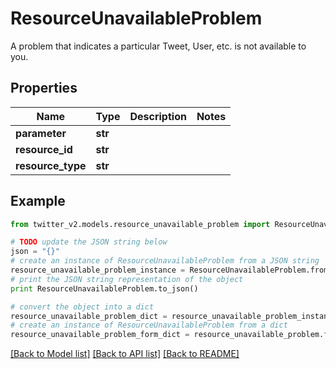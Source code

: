 # ResourceUnavailableProblem

A problem that indicates a particular Tweet, User, etc. is not available to you.

## Properties
Name | Type | Description | Notes
------------ | ------------- | ------------- | -------------
**parameter** | **str** |  | 
**resource_id** | **str** |  | 
**resource_type** | **str** |  | 

## Example

```python
from twitter_v2.models.resource_unavailable_problem import ResourceUnavailableProblem

# TODO update the JSON string below
json = "{}"
# create an instance of ResourceUnavailableProblem from a JSON string
resource_unavailable_problem_instance = ResourceUnavailableProblem.from_json(json)
# print the JSON string representation of the object
print ResourceUnavailableProblem.to_json()

# convert the object into a dict
resource_unavailable_problem_dict = resource_unavailable_problem_instance.to_dict()
# create an instance of ResourceUnavailableProblem from a dict
resource_unavailable_problem_form_dict = resource_unavailable_problem.from_dict(resource_unavailable_problem_dict)
```
[[Back to Model list]](../README.md#documentation-for-models) [[Back to API list]](../README.md#documentation-for-api-endpoints) [[Back to README]](../README.md)


